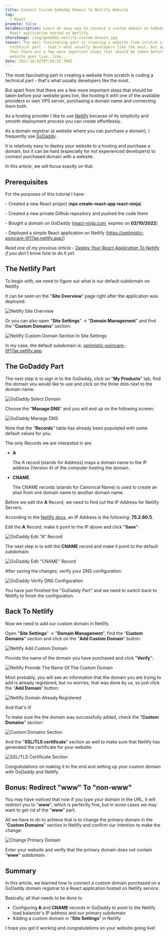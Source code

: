 ```yaml
---
title: Connect Custom GoDaddy Domain To Netlify Website
tag:
  - React
promote: false
metaDescription: Learn an easy way to connect a custom domain on GoDaddy to the
  React application hosted on Netlify.
shareImage: /img/godaddy-netlify-custom-domain.jpg
teaser: The most fascinating part in creating a website from scratch is coding a
  technical part - that's what usually developers like the most. But apart from
  that there are a few more important steps that should be taken before your
  website goes live, like...
date: 2021-10-02T07:01:37.780Z
---
```

The most fascinating part in creating a website from scratch is coding a technical part - that's what usually developers like the most.

But apart from that there are a few more important steps that should be taken before your website goes live, like hosting it with one of the available providers or own VPS server, purchasing a domain name and connecting them both.

As a hosting provider I like to use [Netlify](https://www.netlify.com/) because of its simplicity and smooth deployment process you can create effortlessly.

As a domain registrar (a website where you can purchase a domain), I frequently use [GoDaddy](https://godaddy.com/).

It is relatively easy to deploy your website to a hosting and purchase a domain, but it can be hard (especially for not experienced developers) to connect purchased domain with a website.

In this article, we will focus exactly on that.

## Prerequisites

For the purposes of this tutorial I have:

\- Created a new React project (**npx create-react-app react-ninja**)

\- Created a new private Github repository and pushed the code there

\- Bought a [](http://react-ninja.com/)domain on GoDaddy ([react-ninja.com](https://react-ninja.com), expires on **02/10/2022**)

\- Deployed a simple React application on Netlify (<https://optimistic-poincare-0f17ae.netlify.app/>)

*Read one of my previous article - [Deploy Your React Application To Netlify](/2020-07-06-deploy-your-react-app-to-netlify-july-2020/) if you don't know how to do it yet.*

## The Netlify Part

To begin with, we need to figure out what is our default subdomain on Netlify.

It can be seen on the "**Site Overview**" page right after the application was deployed:

![Netlify Site Overview](/img/screenshot-2021-10-02-at-10.07.45.png "Netlify Site Overview")

Or you can also open "**Site Settings**" -> "**Domain Management**" and find the "**Custom Domains**" section:

![Netlify Custom Domain Section In Site Settings](/img/screenshot-2021-10-02-at-10.09.22.png "Netlify Custom Domain Section In Site Settings")

In my case, the default subdomain is: [optimistic-poincare-0f17ae.netlify.app](https://optimistic-poincare-0f17ae.netlify.app/ "Open site in a new tab").

## The GoDaddy Part

The next step is to sign in to the GoDaddy, click on "**My Products**" tab, find the domain you would like to use and click on the three dots next to the domain name:

![GoDaddy Select Domain](/img/screenshot-2021-10-02-at-10.13.29.png "GoDaddy Select Domain")

Choose the "**Manage DNS**" and you will end up on the following screen:

![GoDaddy Manage DNS](/img/screenshot-2021-10-02-at-10.14.23.png "GoDaddy Manage DNS")

Note that the "**Records**" table has already been populated with some default values for you.

The only Records we are interested in are:

* **A**

  The A record (stands for Address) maps a domain name to the IP address (Version 4) of the computer hosting the domain.
* **CNAME**

  The CNAME records (stands for Canonical Name) is used to create an alias from one domain name to another domain name.

Before we edit the **A** Record, we need to find out the IP Address for Netlify Servers.

According to the [Netlify docs](https://docs.netlify.com/domains-https/custom-domains/configure-external-dns/#configure-an-apex-domain), an IP Address is the following: **75.2.60.5**.

Edit the **A** Record, make it point to the IP above and click "**Save**":

![GoDaddy Edit "A" Record](/img/screenshot-2021-10-02-at-10.41.55.png "GoDaddy Edit \"A\" Record")

The next step is to edit the **CNAME** record and make it point to the default subdomain:

![GoDaddy Edit "CNAME" Record](/img/screenshot-2021-10-02-at-10.44.28.png "GoDaddy Edit \"CNAME\" Record")

After saving the changes, verify your DNS configuration:

![GoDaddy Verify DNS Configuration](/img/screenshot-2021-10-02-at-10.46.31.png "GoDaddy Verify DNS Configuration")

You have just finished the "GoDaddy Part" and we need to switch back to Netlify to finish the configuration.

## Back To Netlify

Now we need to add our custom domain in Netlify.

Open "**Site Settings**" -> "**Domain Management**", find the "**Custom Domains**" section and click on the "**Add Custom Domain**" button:

![Netlify Add Custom Domain](/img/screenshot-2021-10-02-at-10.27.53.png "Netlify Add Custom Domain")

Provide the name of the domain you have purchased and click "**Verify**":

![Netlify Provide The Name Of The Custom Domain](/img/screenshot-2021-10-02-at-10.35.57.png "Netlify Provide The Name Of The Custom Domain")

Most probably, you will see an information that the domain you are trying to add is already registered, but no worries, that was done by us, so just click the "**Add Domain**" button:

![Netlify Domain Already Registered](/img/screenshot-2021-10-02-at-10.36.23.png "Netlify Domain Already Registered")

And that's it!

To make sure the the domain was successfully added, check the "**Custom Domains**" section:

![Custom Domains Section](/img/screenshot-2021-10-02-at-10.38.26.png "Custom Domains Section")

And the "**SSL/TLS certificate**" section as well to make sure that Netlify has generated the certificate for your website:

![SSL/TLS Certificate Section](/img/screenshot-2021-10-02-at-10.39.25.png "SSL/TLS Certificate Section")

Congratulations on making it to the end and setting up your custom domain with GoDaddy and Netlify.

## Bonus: Redirect "www" To "non-www"

You may have noticed that now if you type your domain in the URL, it will redirect you to "**www**", which is perfectly fine, but in some cases we may want to get rid of the "**www**" part.

All we have to do to achieve that is to change the primary domain in the "**Custom Domains**" section in Netlify and confirm our intention to make the change:

![Change Primary Domain](/img/screenshot-2021-10-02-at-10.52.44.png "Change Primary Domain")

Enter your website and verify that the primary domain does not contain "**www**" subdomain. 

## Summary

In this article, we learned how to connect a custom domain purchased on a GoDaddy domain registrar to a React application hosted on Netlify service.

Basically, all that needs to be done is:

* Configuring **A** and **CNAME** records in GoDaddy to point to the Netlify load balancer's IP address and our primary subdomain
* Adding a custom domain in "**Site Settings**" in Netlify

I hope you got it working and congratulations on your website going live!